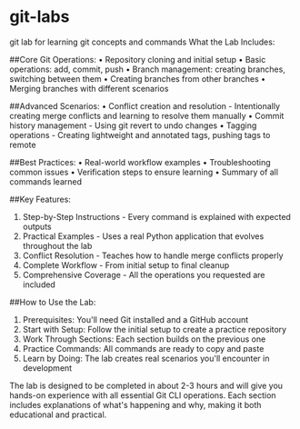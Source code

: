 # git-labs
git lab for learning git concepts and commands
What the Lab Includes:

##Core Git Operations:
•  Repository cloning and initial setup
•  Basic operations: add, commit, push
•  Branch management: creating branches, switching between them
•  Creating branches from other branches
•  Merging branches with different scenarios

##Advanced Scenarios:
•  Conflict creation and resolution - Intentionally creating merge conflicts and learning to resolve them manually
•  Commit history management - Using git revert to undo changes
•  Tagging operations - Creating lightweight and annotated tags, pushing tags to remote

##Best Practices:
•  Real-world workflow examples
•  Troubleshooting common issues
•  Verification steps to ensure learning
•  Summary of all commands learned

##Key Features:

1. Step-by-Step Instructions - Every command is explained with expected outputs
2. Practical Examples - Uses a real Python application that evolves throughout the lab
3. Conflict Resolution - Teaches how to handle merge conflicts properly
4. Complete Workflow - From initial setup to final cleanup
5. Comprehensive Coverage - All the operations you requested are included

##How to Use the Lab:

1. Prerequisites: You'll need Git installed and a GitHub account
2. Start with Setup: Follow the initial setup to create a practice repository
3. Work Through Sections: Each section builds on the previous one
4. Practice Commands: All commands are ready to copy and paste
5. Learn by Doing: The lab creates real scenarios you'll encounter in development

The lab is designed to be completed in about 2-3 hours and will give you hands-on experience with all essential Git CLI operations. Each section includes explanations of what's happening and why, making it both educational and practical.
